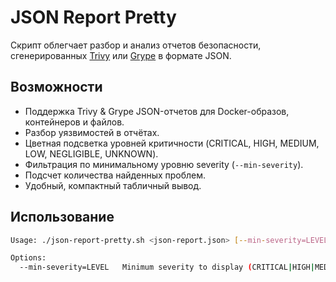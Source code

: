 # JSON Report Pretty
Скрипт облегчает разбор и анализ отчетов безопасности, сгенерированных [Trivy](https://github.com/aquasecurity/trivy) или [Grype](https://github.com/anchore/grype) в формате JSON.  

## Возможности
- Поддержка Trivy & Grype JSON-отчетов для Docker-образов, контейнеров и файлов.
- Разбор уязвимостей в отчётах.
- Цветная подсветка уровней критичности (CRITICAL, HIGH, MEDIUM, LOW, NEGLIGIBLE, UNKNOWN).
- Фильтрация по минимальному уровню severity (`--min-severity`).
- Подсчет количества найденных проблем.
- Удобный, компактный табличный вывод.

## Использование
```bash
Usage: ./json-report-pretty.sh <json-report.json> [--min-severity=LEVEL]

Options:
  --min-severity=LEVEL   Minimum severity to display (CRITICAL|HIGH|MEDIUM|LOW|NEGLIGIBLE|UNKNOWN)
```
